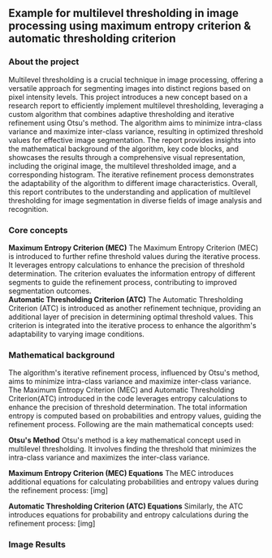 <h2><b>Example for multilevel thresholding in image processing using maximum entropy criterion &amp; automatic thresholding criterion</b></h2>

<h3>About the project</h3>

Multilevel thresholding is a crucial technique in image processing, offering a versatile approach for segmenting images into distinct regions based on pixel intensity levels. This project introduces a new concept based on a research report to efficiently implement multilevel thresholding, leveraging a custom algorithm that combines adaptive thresholding and iterative refinement using Otsu's method. The algorithm aims to minimize intra-class variance and maximize inter-class variance, resulting in optimized threshold values for effective image segmentation. The report provides insights into the mathematical background of the algorithm, key code blocks, and showcases the results through a comprehensive visual representation, including the original image, the multilevel thresholded image, and a corresponding histogram. The iterative refinement process demonstrates the adaptability of the algorithm to different image characteristics. Overall, this report contributes to the understanding and application of multilevel thresholding for image segmentation in diverse fields of image analysis and recognition.



<h3>Core concepts</h3>
<b>Maximum Entropy Criterion (MEC)</b>
The Maximum Entropy Criterion (MEC) is introduced to further refine threshold values during the iterative process. It leverages entropy calculations to enhance the precision of threshold determination. The criterion evaluates the information entropy of different segments to guide the refinement process, contributing to improved segmentation outcomes.
<br>
<b>Automatic Thresholding Criterion (ATC)</b>
The Automatic Thresholding Criterion (ATC) is introduced as another refinement technique, providing an additional layer of precision in determining optimal threshold values. This criterion is integrated into the iterative process to enhance the algorithm's adaptability to varying image conditions.



<h3>Mathematical background</h3>
The algorithm's iterative refinement process, influenced by Otsu's method, aims to minimize intra-class variance and maximize inter-class variance. The Maximum Entropy Criterion (MEC) and Automatic Thresholding Criterion(ATC) introduced in the code leverages entropy calculations to enhance the precision of threshold determination. The total information entropy is computed based on probabilities and entropy values, guiding the refinement process.
Following are the main mathematical concepts used:

<b>Otsu's Method</b>
Otsu's method is a key mathematical concept used in multilevel thresholding. It involves finding the threshold that minimizes the intra-class variance and maximizes the inter-class variance.

<b>Maximum Entropy Criterion (MEC) Equations</b>
The MEC introduces additional equations for calculating probabilities and entropy values during the refinement process:
[img]

<b>Automatic Thresholding Criterion (ATC) Equations</b>
Similarly, the ATC introduces equations for probability and entropy calculations during the refinement process:
[img]



<h3>Image Results</h3>

